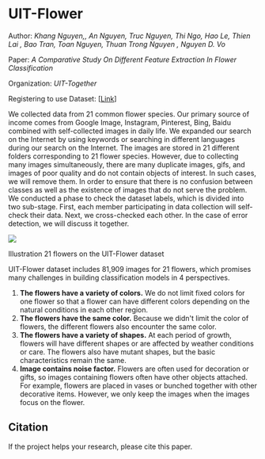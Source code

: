 # UIT-Flower

Author: *Khang Nguyen,,  An Nguyen, Truc Nguyen, Thi Ngo,  Hao Le, Thien Lai ,  Bao Tran, Toan Nguyen,  Thuan Trong Nguyen , Nguyen D. Vo*

Paper: *A Comparative Study On Different Feature Extraction In Flower Classification*

Organization: *UIT-Together*

Registering to use Dataset: [[Link](https://forms.gle/D8MNffV1WV6gbBQS9)]




We collected data from 21 common flower species. Our primary source of income comes from Google Image, Instagram, Pinterest, Bing, Baidu combined with self-collected images in daily life. We expanded our search on the Internet by using keywords or searching in different languages during our search on the Internet. The images are stored in 21 different folders corresponding to 21 flower species. However, due to collecting many images simultaneously, there are many duplicate images, gifs, and images of poor quality and do not contain objects of interest. In such cases, we will remove them.
In order to ensure that there is no confusion between classes as well as the existence of images that do not serve the problem. We conducted a phase to check the dataset labels, which is divided into two sub-stage. First, each member participating in data collection will self-check their data. Next, we cross-checked each other. In the case of error detection, we will discuss it together.

![](https://imgur.com/nu0mkgm.png)

Illustration 21 flowers on the UIT-Flower dataset

UIT-Flower dataset includes 81,909 images for 21 flowers, which promises many challenges in building classification models in 4 perspectives. 
1. **The flowers have a variety of colors.** We do not limit fixed colors for one flower so that a flower can have different colors depending on the natural conditions in each other region.
2. **The flowers have the same color.** Because we didn't limit the color of flowers, the different flowers also encounter the same color. 
3. **The flowers have a variety of shapes.** At each period of growth, flowers will have different shapes or are affected by weather conditions or care. The flowers also have mutant shapes, but the basic characteristics remain the same.
4. **Image contains noise factor.** Flowers are often used for decoration or gifts, so images containing flowers often have other objects attached. For example, flowers are placed in vases or bunched together with other decorative items. However, we only keep the images when the images focus on the flower.



## Citation
If the project helps your research, please cite this paper.

```


```

